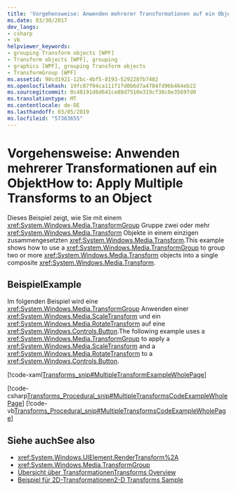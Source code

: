 ```yaml
---
title: 'Vorgehensweise: Anwenden mehrerer Transformationen auf ein Objekt'
ms.date: 03/30/2017
dev_langs:
- csharp
- vb
helpviewer_keywords:
- grouping Transform objects [WPF]
- Transform objects [WPF], grouping
- graphics [WPF], grouping Transform objects
- TransformGroup [WPF]
ms.assetid: 98cd1921-12bc-4bf5-8193-529228fb7402
ms.openlocfilehash: 19fc87f04ca111f1fd0b6d7a4784fd96b464eb22
ms.sourcegitcommit: 0c48191d6d641ce88d7510e319cf38c0e35697d0
ms.translationtype: MT
ms.contentlocale: de-DE
ms.lasthandoff: 03/05/2019
ms.locfileid: "57363655"
---
```

# <a name="how-to-apply-multiple-transforms-to-an-object"></a><span data-ttu-id="a51fb-102">Vorgehensweise: Anwenden mehrerer Transformationen auf ein Objekt</span><span class="sxs-lookup"><span data-stu-id="a51fb-102">How to: Apply Multiple Transforms to an Object</span></span>
<span data-ttu-id="a51fb-103">Dieses Beispiel zeigt, wie Sie mit einem <xref:System.Windows.Media.TransformGroup> Gruppe zwei oder mehr <xref:System.Windows.Media.Transform> Objekte in einem einzigen zusammengesetzten <xref:System.Windows.Media.Transform>.</span><span class="sxs-lookup"><span data-stu-id="a51fb-103">This example shows how to use a <xref:System.Windows.Media.TransformGroup> to group two or more <xref:System.Windows.Media.Transform> objects into a single composite <xref:System.Windows.Media.Transform>.</span></span>  
  
## <a name="example"></a><span data-ttu-id="a51fb-104">Beispiel</span><span class="sxs-lookup"><span data-stu-id="a51fb-104">Example</span></span>  
 <span data-ttu-id="a51fb-105">Im folgenden Beispiel wird eine <xref:System.Windows.Media.TransformGroup> Anwenden einer <xref:System.Windows.Media.ScaleTransform> und ein <xref:System.Windows.Media.RotateTransform> auf eine <xref:System.Windows.Controls.Button>.</span><span class="sxs-lookup"><span data-stu-id="a51fb-105">The following example uses a <xref:System.Windows.Media.TransformGroup> to apply a <xref:System.Windows.Media.ScaleTransform> and a <xref:System.Windows.Media.RotateTransform> to a <xref:System.Windows.Controls.Button>.</span></span>  
  
 [!code-xaml[Transforms_snip#MultipleTransformExampleWholePage](~/samples/snippets/csharp/VS_Snippets_Wpf/Transforms_snip/CS/MultipleTransformExample.xaml#multipletransformexamplewholepage)]  
  
 [!code-csharp[Transforms_Procedural_snip#MultipleTransformsCodeExampleWholePage](~/samples/snippets/csharp/VS_Snippets_Wpf/Transforms_Procedural_snip/CSharp/MultipleTransformsExample.cs#multipletransformscodeexamplewholepage)]
 [!code-vb[Transforms_Procedural_snip#MultipleTransformsCodeExampleWholePage](~/samples/snippets/visualbasic/VS_Snippets_Wpf/Transforms_Procedural_snip/VisualBasic/MultipleTransformsExample.vb#multipletransformscodeexamplewholepage)]  
  
## <a name="see-also"></a><span data-ttu-id="a51fb-106">Siehe auch</span><span class="sxs-lookup"><span data-stu-id="a51fb-106">See also</span></span>
- <xref:System.Windows.UIElement.RenderTransform%2A>
- <xref:System.Windows.Media.TransformGroup>
- [<span data-ttu-id="a51fb-107">Übersicht über Transformationen</span><span class="sxs-lookup"><span data-stu-id="a51fb-107">Transforms Overview</span></span>](transforms-overview.md)
- [<span data-ttu-id="a51fb-108">Beispiel für 2D-Transformationen</span><span class="sxs-lookup"><span data-stu-id="a51fb-108">2-D Transforms Sample</span></span>](https://go.microsoft.com/fwlink/?LinkID=158252)
